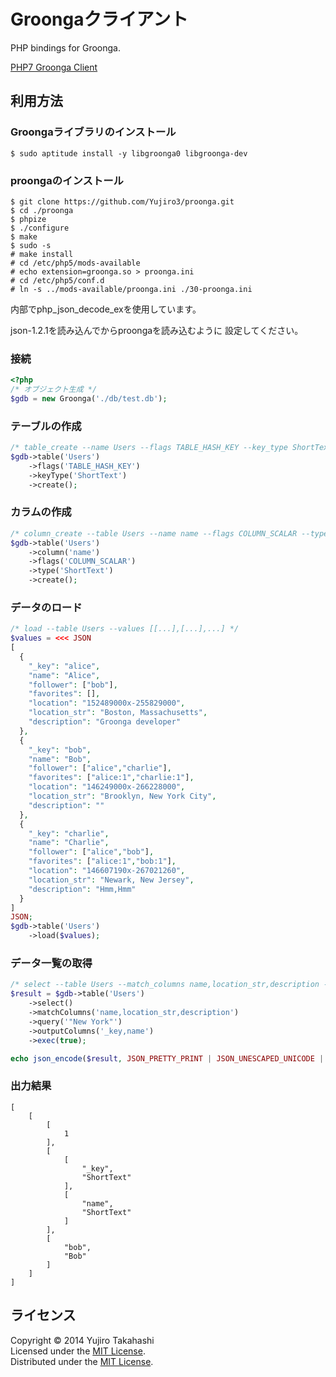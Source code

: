 Groongaクライアント
======================
PHP bindings for Groonga.

[PHP7 Groonga Client](https://github.com/YujiroTakahashi/proonga)

利用方法
------

### Groongaライブラリのインストール ###
    
    $ sudo aptitude install -y libgroonga0 libgroonga-dev

### proongaのインストール ###
    
    $ git clone https://github.com/Yujiro3/proonga.git
    $ cd ./proonga
    $ phpize
    $ ./configure
    $ make
    $ sudo -s
    # make install
    # cd /etc/php5/mods-available
    # echo extension=groonga.so > proonga.ini
    # cd /etc/php5/conf.d
    # ln -s ../mods-available/proonga.ini ./30-proonga.ini
    
内部でphp_json_decode_exを使用しています。

json-1.2.1を読み込んでからproongaを読み込むように
設定してください。
    
### 接続 ###

```php
<?php
/* オブジェクト生成 */
$gdb = new Groonga('./db/test.db');
```

### テーブルの作成 ###

```php
/* table_create --name Users --flags TABLE_HASH_KEY --key_type ShortText */
$gdb->table('Users')
    ->flags('TABLE_HASH_KEY')
    ->keyType('ShortText')
    ->create();
```

### カラムの作成 ###

```php
/* column_create --table Users --name name --flags COLUMN_SCALAR --type ShortText */
$gdb->table('Users')
    ->column('name')
    ->flags('COLUMN_SCALAR')
    ->type('ShortText')
    ->create();
```

### データのロード ###

```php
/* load --table Users --values [[...],[...],...] */
$values = <<< JSON
[
  {
    "_key": "alice",
    "name": "Alice",
    "follower": ["bob"],
    "favorites": [],
    "location": "152489000x-255829000",
    "location_str": "Boston, Massachusetts",
    "description": "Groonga developer"
  },
  {
    "_key": "bob",
    "name": "Bob",
    "follower": ["alice","charlie"],
    "favorites": ["alice:1","charlie:1"],
    "location": "146249000x-266228000",
    "location_str": "Brooklyn, New York City",
    "description": ""
  },
  {
    "_key": "charlie",
    "name": "Charlie",
    "follower": ["alice","bob"],
    "favorites": ["alice:1","bob:1"],
    "location": "146607190x-267021260",
    "location_str": "Newark, New Jersey",
    "description": "Hmm,Hmm"
  }
]
JSON;
$gdb->table('Users')
    ->load($values);
```

### データ一覧の取得 ###

```php
/* select --table Users --match_columns name,location_str,description --query "New York" --output_columns _key,name */
$result = $gdb->table('Users')
    ->select()
    ->matchColumns('name,location_str,description')
    ->query('"New York"')
    ->outputColumns('_key,name')
    ->exec(true);

echo json_encode($result, JSON_PRETTY_PRINT | JSON_UNESCAPED_UNICODE | JSON_BIGINT_AS_STRING);
```

### 出力結果 ###

```    
[
    [
        [
            1
        ],
        [
            [
                "_key",
                "ShortText"
            ],
            [
                "name",
                "ShortText"
            ]
        ],
        [
            "bob",
            "Bob"
        ]
    ]
]

```

    
    

ライセンス
----------
Copyright &copy; 2014 Yujiro Takahashi  
Licensed under the [MIT License][MIT].  
Distributed under the [MIT License][MIT].  

[MIT]: http://www.opensource.org/licenses/mit-license.php
